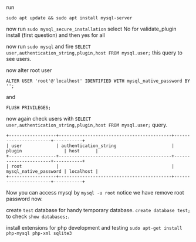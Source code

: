 run

`sudo apt update && sudo apt install mysql-server`

now run `sudo mysql_secure_installation` select No for validate_plugin install (first question) and then yes for all

now run `sudo mysql` and fire `SELECT user,authentication_string,plugin,host FROM mysql.user;` this query to see users.

now alter root user 

`ALTER USER 'root'@'localhost' IDENTIFIED WITH mysql_native_password BY '';`

and

`FLUSH PRIVILEGES;`

now again check users with `SELECT user,authentication_string,plugin,host FROM mysql.user;` query. 

```
+------------------+-------------------------------------------+-----------------------+-----------+
| user             | authentication_string                     | plugin                | host      |
+------------------+-------------------------------------------+-----------------------+-----------+
| root             |                                           | mysql_native_password | localhost |
+------------------+-------------------------------------------+-----------------------+-----------+
```

Now you can access mysql by `mysql -u root` notice we have remove root password now. 

create `test` database for handy temporary database. `create database test;` to check `show databases;`. 

install extensions for php development and testing `sudo apt-get install php-mysql php-xml sqlite3`
